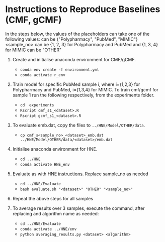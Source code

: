 # Instructions to Reproduce Baselines (CMF, gCMF)

In the steps below, the values of the placeholders can take one of the following values:
<dataset> can be {"Polypharmacy", "PubMed", "MIMIC"}
<sample_no> can be {1, 2, 3} for Polypharmacy and PubMed and {1, 3, 4} for MIMIC
<algorithm> can be "OTHER"

1. Create and initialise anaconda environment for CMF/gCMF.
    - `conda env create -f environment.yml`
    - `conda activate r_env`

2. Train model for specific PubMed sample i, where i={1,2,3} for Polypharmacy and PubMed, i={1,3,4} for MIMIC. To train cmf/gcmf for sample 1 run the following respectively, from the experiments folder.
    - `cd  experiments`
    - `Rscript cmf_s1_<dataset>.R` 
    - `Rscript gcmf_s1_<dataset>.R` 

3. To evaluate emb.dat, copy the files to `../HNE/Model/OTHER/data`.
    - `cp cmf_s<sample_no>_<dataset>_emb.dat ../HNE/Model/OTHER/data/<dataset>/emb.dat`

4. Initialise anaconda environment for HNE.
    - `cd ../HNE`
    - `conda activate HNE_env`

5. Evaluate as with HNE [instructions](https://github.com/yangji9181/HNE/tree/0966fbb521652e1cba7a57b5b29bf81d17fec380/Evaluate). Replace sample_no as needed
    - `cd ../HNE/Evaluate`
    - `bash evaluate.sh "<dataset>" "OTHER" "<sample_no>"`

6. Repeat the above steps for all samples

7. To average results over 3 samples, execute the command, after replacing <dataset> and algorithm name as needed:
    - `cd ../HNE/Evaluate`
    - `conda activate ../HNE/env`
    - `python averaging_results.py <dataset> <algorithm>`
